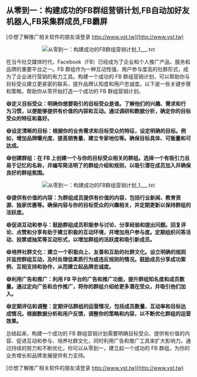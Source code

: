## **从零到一：构建成功的FB群组营销计划,FB自动加好友机器人,FB采集群成员,FB霸屏**

[😍想了解推广相关软件的朋友请登录 http://www.vst.tw](http://www.vst.tw)

 <center><img src="https://vst.tw/MP4/tuiguang/png/2.png" alt="从零到一：构建成功的FB群组营销计划_1___.txt"></center>

在当今社交媒体时代，Facebook（FB）已经成为了企业和个人推广产品、服务和品牌的重要平台之一。FB 群组作为一种互动性强、用户参与度高的社群形式，成为了企业进行营销的有力工具。构建一个成功的 FB 群组营销计划，可以帮助你与目标受众建立更紧密的联系，提升品牌认知度和用户忠诚度。以下是一些关键步骤和策略，帮助你从零开始打造一个成功的 FB 群组营销计划。

**😄定义目标受众：明确你想要吸引的目标受众是谁。了解他们的兴趣、需求和行为习惯，以便能够提供有价值的内容和互动。通过调研和数据分析，确定你的目标受众的特征和喜好。**

**😄设定清晰的目标：根据你的业务需求和目标受众的特征，设定明确的目标。例如，增加品牌曝光度、提高销售量、建立专家地位等。确保目标具体、可衡量和可达成。**

**😄创建群组：在 FB 上创建一个与你的目标受众相关的群组。选择一个有吸引力且易于记忆的名称，并编写简洁明了的群组介绍和规则，以吸引潜在成员加入并确保良好的群组氛围。**

 <center><img src="https://vst.tw/MP4/tuiguang/png/0.png" alt="从零到一：构建成功的FB群组营销计划_1___.txt"></center>

**😄提供有价值的内容：为群组成员提供有价值的内容，包括行业新闻、教育资源、独家优惠等。确保内容与你的目标受众的兴趣相关，并定期更新以保持群组的活跃度。**

**😄促进互动和参与：鼓励群组成员积极参与讨论、分享经验和提出问题。回复评论、点赞和分享有助于建立积极的互动环境，并增加用户参与度。定期组织问答活动、投票或抽奖等互动形式，以增加群组的活跃度和吸引新成员。**

**😄培养社群文化：建立一个积极向上、友善和互助的社群文化。设立明确的规则并监控群组互动，及时处理低素质行为或违反规则的情况。鼓励成员分享成功案例、互相支持和协作，从而建立起品牌忠诚度。**

**😄利用广告和推广：利用 FB 平台的广告和推广功能，提升群组知名度和成员数量。通过定向广告和合作推广，将你的群组介绍给更多潜在受众，并吸引他们加入。**

**😄定期评估和调整：定期评估群组的运营情况，包括成员数量、互动率和目标达成情况。根据数据分析和用户反馈，调整你的策略和内容，以不断优化群组的运营效果。**

总结起来，构建一个成功的 FB 群组营销计划需要明确目标受众、提供有价值的内容、促进互动和参与、培养社群文化，同时利用广告和推广工具来扩大影响力。通过持续的努力和不断优化，你可以从零到一，建立起一个成功的 FB 群组，为你的业务增长和品牌发展提供有力支持。

[😍想了解推广相关软件的朋友请登录 http://www.vst.tw](http://www.vst.tw)



